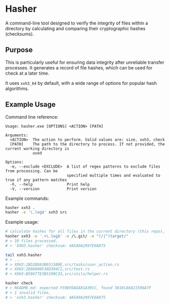 # Hasher

A command-line tool designed to verify the integrity of files within a directory by calculating and comparing their cryptographic hashes (checksums).

## Purpose

This is particularly useful for ensuring data integrity after unreliable transfer processes. It generates a record of file hashes, which can be used for check at a later time.

It uses `xxh3_64` by default, with a wide range of options for popular hash algorithms.

## Example Usage

Command line reference:

```
Usage: hasher.exe [OPTIONS] <ACTION> [PATH]

Arguments:
  <ACTION>  The action to perform. Valid values are: size, xxh3, check
  [PATH]    The path to the directory to process. If not provided, the current working directory is
            used

Options:
  -e, --exclude <EXCLUDE>  A list of regex patterns to exclude files from processing. Can be
                           specified multiple times and evaluated to true if any pattern matches
  -h, --help               Print help
  -V, --version            Print version
```

Example commands:

```bash
hasher xxh3 .
hasher -e '\.log$' xxh3 src
```

Example usage:

```bash
# calculate hashes for all files in the current directory (this repo), excluding .log files and .git and target directories
hasher xxh3 -e '.+\.log$' -e /\.git/ -e "(/|^)target/"
# > 10 files processed.
# > 'XXH3.hasher' checksum: 4A5A9A2997E68875

tail xxh3.hasher
# > ...
# > XXH3:28D2B8A3B6515B0E,src/tasks/user_action.rs
# > XXH3:2D06800538D394C2,src/test.rs
# > XXH3:B58677E3B5190C33,src/utils/helper.rs

hasher check
# > README.md: expected F596FDAEA81A39CC, found 3016CA6821596A7F
# > 1 invalid files.
# > 'xxh3.hasher' checksum: 4A5A9A2997E68875
```
